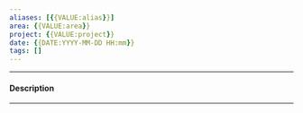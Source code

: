 ```yaml
---
aliases: [{{VALUE:alias}}]
area: {{VALUE:area}}
project: {{VALUE:project}}
date: {{DATE:YYYY-MM-DD HH:mm}}
tags: []
---
```

---
#### Description

---
